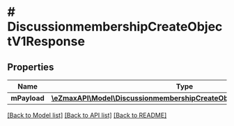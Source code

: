 # # DiscussionmembershipCreateObjectV1Response

## Properties

Name | Type | Description | Notes
------------ | ------------- | ------------- | -------------
**mPayload** | [**\eZmaxAPI\Model\DiscussionmembershipCreateObjectV1ResponseMPayload**](DiscussionmembershipCreateObjectV1ResponseMPayload.md) |  |

[[Back to Model list]](../../README.md#models) [[Back to API list]](../../README.md#endpoints) [[Back to README]](../../README.md)
